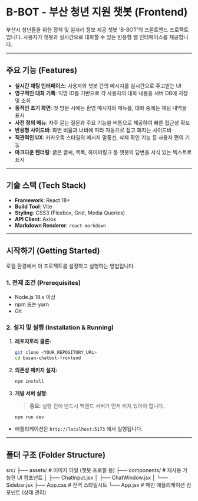 # B-BOT - 부산 청년 지원 챗봇 (Frontend)

부산시 청년들을 위한 정책 및 일자리 정보 제공 챗봇 'B-BOT'의 프론트엔드 프로젝트입니다. 사용자가 챗봇과 실시간으로 대화할 수 있는 반응형 웹 인터페이스를 제공합니다.

---

## 주요 기능 (Features)

- **실시간 채팅 인터페이스**: 사용자와 챗봇 간의 메시지를 실시간으로 주고받는 UI
- **영구적인 대화 기록**: 익명 ID를 기반으로 각 사용자의 대화 내용을 서버 DB에 저장 및 조회
- **동적인 초기 화면**: 첫 방문 시에는 환영 메시지와 메뉴를, 대화 중에는 채팅 내역을 표시
- **사전 정의 메뉴**: 자주 묻는 질문과 주요 기능을 버튼으로 제공하여 빠른 접근성 확보
- **반응형 사이드바**: 화면 비율과 너비에 따라 자동으로 접고 펴지는 사이드바
- **직관적인 UX**: 카카오톡 스타일의 메시지 말풍선, 삭제 확인 기능 등 사용자 편의 기능
- **마크다운 렌더링**: 굵은 글씨, 목록, 하이퍼링크 등 챗봇의 답변을 서식 있는 텍스트로 표시

---

## 기술 스택 (Tech Stack)

- **Framework**: React 18+
- **Build Tool**: Vite
- **Styling**: CSS3 (Flexbox, Grid, Media Queries)
- **API Client**: Axios
- **Markdown Renderer**: `react-markdown`

---

## 시작하기 (Getting Started)

로컬 환경에서 이 프로젝트를 설정하고 실행하는 방법입니다.

### 1. 전제 조건 (Prerequisites)

- Node.js 18.x 이상
- npm 또는 yarn
- Git

### 2. 설치 및 실행 (Installation & Running)

1. **레포지토리 클론:**
   ```bash
   git clone <YOUR_REPOSITORY_URL>
   cd busan-chatbot-frontend
   ```

2. **의존성 패키지 설치:**
   ```bash
   npm install
   ```

3. **개발 서버 실행:**
   > **중요:** 실행 전에 반드시 백엔드 서버가 먼저 켜져 있어야 합니다.
   ```bash
   npm run dev
   ```

- 애플리케이션은 `http://localhost:5173` 에서 실행됩니다.

---

## 폴더 구조 (Folder Structure)

src/
├── assets/ # 이미지 파일 (챗봇 프로필 등)
├── components/ # 재사용 가능한 UI 컴포넌트
│ ├── ChatInput.jsx
│ ├── ChatWindow.jsx
│ └── Sidebar.jsx
├── App.css # 전역 스타일시트
└── App.jsx # 메인 애플리케이션 컴포넌트 (상태 관리)
